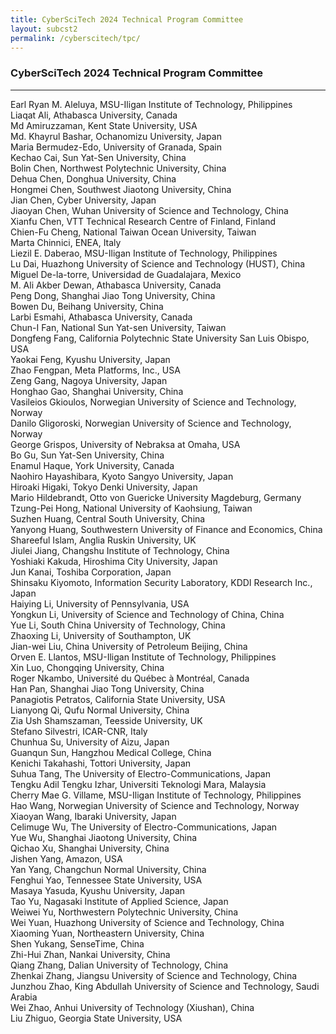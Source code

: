```yaml
---
title: CyberSciTech 2024 Technical Program Committee
layout: subcst2
permalink: /cyberscitech/tpc/
---
```


<h3>CyberSciTech 2024 Technical Program Committee</h3>
<hr/>
Earl Ryan M. Aleluya, MSU-Iligan Institute of Technology, Philippines<br>
Liaqat Ali, Athabasca University, Canada<br>
Md Amiruzzaman, Kent State University, USA<br>
Md. Khayrul Bashar, Ochanomizu University, Japan<br>
Maria Bermudez-Edo, University of Granada, Spain<br>
Kechao Cai, Sun Yat-Sen University, China<br>
Bolin Chen, Northwest Polytechnic University, China<br>
Dehua Chen, Donghua University, China<br>
Hongmei Chen, Southwest Jiaotong University, China<br>
Jian Chen, Cyber University, Japan<br>
Jiaoyan Chen, Wuhan University of Science and Technology, China<br>
Xianfu Chen, VTT Technical Research Centre of Finland, Finland<br>
Chien-Fu Cheng, National Taiwan Ocean University, Taiwan<br>
Marta Chinnici, ENEA, Italy<br>
Liezil E. Daberao, MSU-Iligan Institute of Technology, Philippines<br>
Lu Dai, Huazhong University of Science and Technology (HUST), China<br>
Miguel De-la-torre, Universidad de Guadalajara, Mexico<br>
M. Ali Akber Dewan, Athabasca University, Canada<br>
Peng Dong, Shanghai Jiao Tong University, China<br>
Bowen Du, Beihang University, China<br>
Larbi Esmahi, Athabasca University, Canada<br>
Chun-I Fan, National Sun Yat-sen University, Taiwan<br>
Dongfeng Fang, California Polytechnic State University San Luis Obispo, USA<br>
Yaokai Feng, Kyushu University, Japan<br>
Zhao Fengpan, Meta Platforms,  Inc., USA<br>
Zeng Gang, Nagoya University, Japan<br>
Honghao Gao, Shanghai University, China<br>
Vasileios Gkioulos, Norwegian University of Science and Technology, Norway<br>
Danilo Gligoroski, Norwegian University of Science and Technology, Norway<br>
George Grispos, University of Nebraksa at Omaha, USA<br>
Bo Gu, Sun Yat-Sen University, China<br>
Enamul Haque, York University, Canada<br>
Naohiro Hayashibara, Kyoto Sangyo University, Japan<br>
Hiroaki Higaki, Tokyo Denki University, Japan<br>
Mario Hildebrandt, Otto von Guericke University Magdeburg, Germany<br>
Tzung-Pei Hong, National University of Kaohsiung, Taiwan<br>
Suzhen Huang, Central South University, China<br>
Yanyong Huang, Southwestern University of Finance and Economics, China<br>
Shareeful Islam, Anglia Ruskin University, UK<br>
Jiulei Jiang, Changshu Institute of Technology, China<br>
Yoshiaki Kakuda, Hiroshima City University, Japan<br>
Jun Kanai, Toshiba Corporation, Japan<br>
Shinsaku Kiyomoto, Information Security Laboratory,  KDDI Research Inc., Japan<br>
Haiying Li, University of Pennsylvania, USA<br>
Yongkun Li, University of Science and Technology of China, China<br>
Yue Li, South China University of Technology, China<br>
Zhaoxing Li, University of Southampton, UK<br>
Jian-wei Liu, China University of Petroleum Beijing, China<br>
Orven E. Llantos, MSU-Iligan Institute of Technology, Philippines<br>
Xin Luo, Chongqing University, China<br>
Roger Nkambo, Université du Québec à Montréal, Canada<br>
Han Pan, Shanghai Jiao Tong University, China<br>
Panagiotis Petratos, California State University, USA<br>
Lianyong Qi, Qufu Normal University, China<br>
Zia Ush Shamszaman, Teesside University, UK<br>
Stefano Silvestri, ICAR-CNR, Italy<br>
Chunhua Su, University of Aizu, Japan<br>
Guanqun Sun, Hangzhou Medical College, China<br>
Kenichi Takahashi, Tottori University, Japan<br>
Suhua Tang, The University of Electro-Communications, Japan<br>
Tengku Adil Tengku Izhar, Universiti Teknologi Mara, Malaysia<br>
Cherry Mae G. Villame, MSU-Iligan Institute of Technology, Philippines<br>
Hao Wang, Norwegian University of Science and Technology, Norway<br>
Xiaoyan Wang, Ibaraki University, Japan<br>
Celimuge Wu, The University of Electro-Communications, Japan<br>
Yue Wu, Shanghai Jiaotong University, China<br>
Qichao Xu, Shanghai University, China<br>
Jishen Yang, Amazon, USA<br>
Yan Yang, Changchun Normal University, China<br>
Fenghui Yao, Tennessee State University, USA<br>
Masaya Yasuda, Kyushu University, Japan<br>
Tao Yu, Nagasaki Institute of Applied Science, Japan<br>
Weiwei Yu, Northwestern Polytechnic University, China<br>
Wei Yuan, Huazhong University of Science and Technology, China<br>
Xiaoming Yuan, Northeastern University, China<br>
Shen Yukang, SenseTime, China<br>
Zhi-Hui Zhan, Nankai University, China<br>
Qiang Zhang, Dalian University of Technology, China<br>
Zhenkai Zhang, Jiangsu University of Science and Technology, China<br>
Junzhou Zhao, King Abdullah University of Science and Technology, Saudi Arabia<br>
Wei Zhao, Anhui University of Technology (Xiushan), China<br>
Liu Zhiguo, Georgia State University, USA<br>
